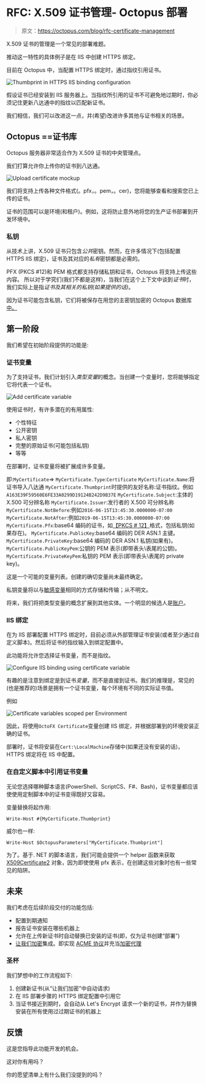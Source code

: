 # RFC: X.509 证书管理- Octopus 部署

> 原文：<https://octopus.com/blog/rfc-certificate-management>

X.509 证书的管理是一个常见的部署难题。

推动这一特性的具体例子是在 IIS 中创建 HTTPS 绑定。

目前在 Octopus 中，当配置 HTTPS 绑定时，通过指纹引用证书。

![Thumbprint in HTTPS IIS binding configuration](img/e23d378af28ba47f5187df6771a725d5.png)

假设证书已经安装到 IIS 服务器上。当指纹所引用的证书不可避免地过期时，你必须记住更新八达通中的指纹以匹配新证书。

我们相信，我们可以改进这一点，并(希望)改进许多其他与证书相关的场景。

## Octopus ==证书库

Octopus 服务器非常适合作为 X.509 证书的中央管理点。

我们打算允许你上传你的证书到八达通。

![Upload certificate mockup](img/c851e5b685c185d0175a91589eb02bfa.png)

我们将支持上传各种文件格式(。pfx，。pem，。cer)，您将能够查看和搜索您已上传的证书。

证书的范围可以是环境(和租户)。例如，这将防止意外地将您的生产证书部署到开发环境中。

### 私钥

从技术上讲，X.509 证书只包含*公共*密钥。然而，在许多情况下(包括配置 HTTPS IIS 绑定)，证书及其对应的*私有*密钥都是必需的。

PFX (PKCS #12)和 PEM 格式都支持存储私钥和证书，Octopus 将支持上传这些内容。
所以对于学究们(我们不都是这样)，当我们在这个上下文中谈到*证书*时，我们实际上是指*证书及其相关的私钥(如果提供的话)*。

因为证书可能包含私钥，它们将被保存在用您的主密钥加密的 Octopus 数据库[中。](http://docs.octopusdeploy.com/display/OD/Security+and+encryption)

## 第一阶段

我们希望在初始阶段提供的功能是:

### 证书变量

为了支持证书，我们计划引入*类型变量*的概念。当创建一个变量时，您将能够指定它将代表一个证书。

![Add certificate variable](img/b61a6768c13eb2158f2ed1081e7519aa.png)

使用证书时，有许多潜在的有用属性:

*   个性特征
*   公开密钥
*   私人密钥
*   完整的原始证书(可能包括私钥)
*   等等

在部署时，证书变量将被扩展成许多变量。

即:`MyCertificate`=>
`MyCertificate.Type`:`Certificate`
`MyCertificate.Name`:将证书导入八达通
`MyCertificate.Thumbprint`时提供的友好名称:证书指纹。例如`A163E39F59560E6FE33A0299D19124B242D9B37E`
`MyCertificate.Subject`:主体的 X.500 可分辨名称
`MyCertificate.Issuer`:发行者的 X.500 可分辨名称
`MyCertificate.NotBefore`:例如`2016-06-15T13:45:30.0000000-07:00`
`MyCertificate.NotAfter`:例如`2019-06-15T13:45:30.0000000-07:00`
`MyCertificate.Pfx`:base64 编码的证书，如[【PKCS # 12】](https://en.wikipedia.org/wiki/PKCS_12)格式，包括私钥(如果存在)。
`MyCertificate.PublicKey`:base64 编码的 DER ASN.1 主键。
`MyCertificate.PrivateKey`:base64 编码的 DER ASN.1 私钥(如果有)。
`MyCertificate.PublicKeyPem`:公钥的 PEM 表示(即带表头\表尾的公钥)。
`MyCertificate.PrivateKeyPem`:私钥的 PEM 表示(即带表头\表尾的 private key)。

这是一个可能的变量列表。创建的确切变量尚未最终确定。

私钥变量将以与[敏感变量](http://docs.octopusdeploy.com/display/OD/Sensitive+variables)相同的方式存储和传输；从不明文。

将来，我们将把类型变量的概念扩展到其他实体。一个明显的候选人是[账户](http://docs.octopusdeploy.com/display/OD/Accounts)。

### IIS 绑定

在为 IIS 部署配置 HTTPS 绑定时，目前必须从外部管理证书安装(或者至少通过自定义脚本)。然后将证书的指纹输入到绑定配置中。

此功能将允许您选择证书变量，而不是指纹。

![Configure IIS binding using certificate variable](img/e4450053ed94816b582f3266074c464b.png)

有趣的是注意到绑定是到证书*变量*，而不是直接到证书。我们的推理是，常见的(也是推荐的)场景是拥有一个证书变量，每个环境有不同的实际证书值。

例如

![Certificate variables scoped per Environment](img/f53aa6c432fc3cbea3a610e32aa954b1.png)

因此，将使用`OctoFX Certificate`变量创建 IIS 绑定，并根据部署到的环境安装正确的证书。

部署时，证书将安装在`Cert:\LocalMachine`存储中(如果还没有安装的话)，HTTPS 绑定将在 IIS 中配置。

### 在自定义脚本中引用证书变量

无论您选择哪种脚本语言(PowerShell、ScriptCS、F#、Bash)，证书变量都应该使使用定制脚本中的证书变得既好又容易。

变量替换将起作用:

`Write-Host #{MyCertificate.Thumbprint}`

威尔也一样:

`Write-Host $OctopusParameters["MyCertificate.Thumbprint"]`

为了。基于. NET 的脚本语言，我们可能会提供一个 helper 函数来获取 [X509Certificate2](https://msdn.microsoft.com/en-us/library/system.security.cryptography.x509certificates.x509certificate2(v=vs.110).aspx) 对象，因为即使使用 pfx 表示，在创建这些对象时也有一些常见的陷阱。

## 未来

我们考虑在后续阶段交付的功能包括:

*   配置到期通知
*   报告证书安装在哪些机器上
*   允许在上传新证书时自动替换已安装的证书(即，仅为证书创建“部署”)
*   [让我们加密](https://letsencrypt.org/)集成。即实现 [ACME 协议](https://letsencrypt.github.io/acme-spec/)并充当[加密代理](https://letsencrypt.org/how-it-works/)

### 圣杯

我们梦想中的工作流程如下:

1.  创建新证书(从“让我们加密”中自动请求)
2.  在 IIS 部署步骤的 HTTPS 绑定配置中引用它
3.  当证书接近到期时，会自动从 Let's Encrypt 请求一个新的证书，并作为替换安装在所有使用过过期证书的机器上

## 反馈

这是您指导此功能开发的机会。

这对你有用吗？

你的愿望清单上有什么我们没提到的吗？